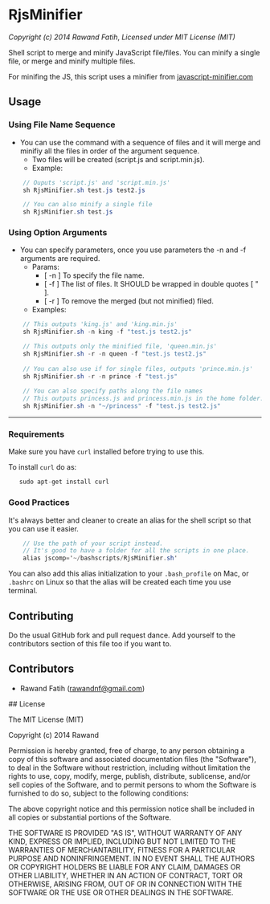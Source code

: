 # RjsMinifier
_Copyright (c) 2014 Rawand Fatih_, 
_Licensed under MIT License (MIT)_

Shell script to merge and minify JavaScript file/files.
You can minify a single file, or merge and minify multiple files.

For minifing the JS, this script uses a minifier from [javascript-minifier.com](http://javascript-minifier.com/)

Usage
------------
### Using File Name Sequence
- You can use the command with a sequence of files and it will merge and minifiy all the files in order of the argument sequence.
  - Two files will be created (script.js and script.min.js).
  - Example:
```csharp
    // Ouputs 'script.js' and 'script.min.js'
    sh RjsMinifier.sh test.js test2.js

    // You can also minify a single file
    sh RjsMinifier.sh test.js
```
### Using Option Arguments
- You can specify parameters, once you use parameters the -n and -f arguments are required.
  - Params:
    - [ -n ] To specify the file name.
    - [ -f ] The list of files. It SHOULD be wrapped in double quotes [ " ].
    - [ -r ] To remove the merged (but not minified) filed.
  - Examples:
```csharp
    // This outputs 'king.js' and 'king.min.js'
    sh RjsMinifier.sh -n king -f "test.js test2.js"

    // This outputs only the minified file, 'queen.min.js'
    sh RjsMinifier.sh -r -n queen -f "test.js test2.js"
    
    // You can also use if for single files, outputs 'prince.min.js'
    sh RjsMinifier.sh -r -n prince -f "test.js"
    
    // You can also specify paths along the file names
    // This outputs princess.js and princess.min.js in the home folder.
    sh RjsMinifier.sh -n "~/princess" -f "test.js test2.js"
```
------------

### Requirements
Make sure you have `curl` installed before trying to use this.

To install `curl` do as:
```csharp
   sudo apt-get install curl
```


### Good Practices
It's always better and cleaner to create an alias for the shell script so that you can use it easier.
```csharp
    // Use the path of your script instead.
    // It's good to have a folder for all the scripts in one place.
    alias jscomp='~/bashscripts/RjsMinifier.sh'
```
You can also add this alias initialization to your `.bash_profile` on Mac, or `.bashrc` on Linux so that the alias will be created each time you use terminal.


## Contributing

Do the usual GitHub fork and pull request dance. Add yourself to the
contributors section of this file too if you want to.

## Contributors
- Rawand Fatih (rawandnf@gmail.com)

## License

The MIT License (MIT)

Copyright (c) 2014 Rawand

Permission is hereby granted, free of charge, to any person obtaining a copy
of this software and associated documentation files (the "Software"), to deal
in the Software without restriction, including without limitation the rights
to use, copy, modify, merge, publish, distribute, sublicense, and/or sell
copies of the Software, and to permit persons to whom the Software is
furnished to do so, subject to the following conditions:

The above copyright notice and this permission notice shall be included in all
copies or substantial portions of the Software.

THE SOFTWARE IS PROVIDED "AS IS", WITHOUT WARRANTY OF ANY KIND, EXPRESS OR
IMPLIED, INCLUDING BUT NOT LIMITED TO THE WARRANTIES OF MERCHANTABILITY,
FITNESS FOR A PARTICULAR PURPOSE AND NONINFRINGEMENT. IN NO EVENT SHALL THE
AUTHORS OR COPYRIGHT HOLDERS BE LIABLE FOR ANY CLAIM, DAMAGES OR OTHER
LIABILITY, WHETHER IN AN ACTION OF CONTRACT, TORT OR OTHERWISE, ARISING FROM,
OUT OF OR IN CONNECTION WITH THE SOFTWARE OR THE USE OR OTHER DEALINGS IN THE
SOFTWARE.
